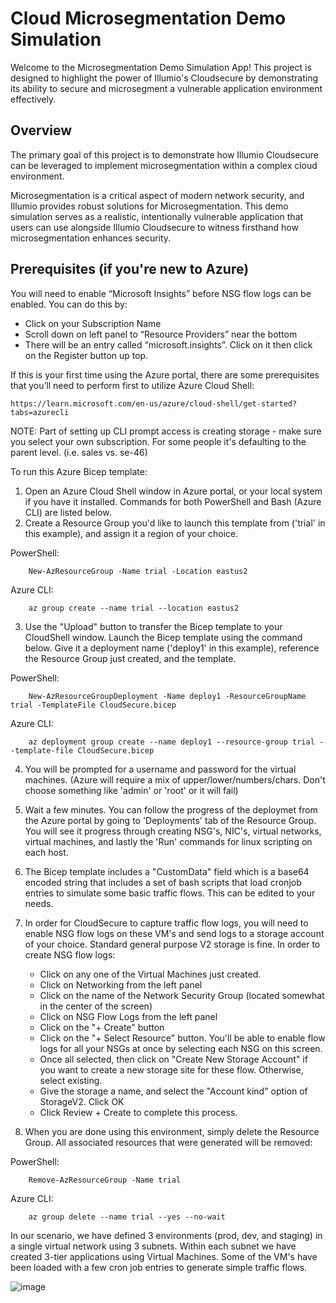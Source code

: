 # Cloud Microsegmentation Demo Simulation

Welcome to the Microsegmentation Demo Simulation App! This project is designed to highlight the power of Illumio's Cloudsecure by demonstrating its ability to secure and microsegment a vulnerable application environment effectively.

## Overview

The primary goal of this project is to demonstrate how Illumio Cloudsecure can be leveraged to implement microsegmentation within a complex cloud environment.

Microsegmentation is a critical aspect of modern network security, and Illumio provides robust solutions for Microsegmentation. This demo simulation serves as a realistic, intentionally vulnerable application that users can use alongside Illumio Cloudsecure to witness firsthand how microsegmentation enhances security.

## Prerequisites (if you're new to Azure)

You will need to enable “Microsoft Insights” before NSG flow logs can be enabled. You can do this by: 

- Click on your Subscription Name 
- Scroll down on left panel to “Resource Providers” near the bottom 
- There will be an entry called “microsoft.insights”. Click on it then click on the Register button up top. 

If this is your first time using the Azure portal, there are some prerequisites that you’ll need to perform first to utilize Azure Cloud Shell: 

	https://learn.microsoft.com/en-us/azure/cloud-shell/get-started?tabs=azurecli 

NOTE: Part of setting up CLI prompt access is creating storage - make sure you select your own subscription. For some people it's defaulting to the parent level. (i.e. sales vs. se-46)

To run this Azure Bicep template:

1. Open an Azure Cloud Shell window in Azure portal, or your local system if you have it installed. Commands for both PowerShell and Bash (Azure CLI) are listed below.
2. Create a Resource Group you'd like to launch this template from ('trial' in this example), and assign it a region of your choice.

PowerShell:

		New-AzResourceGroup -Name trial -Location eastus2

Azure CLI:

		az group create --name trial --location eastus2

3. Use the "Upload" button to transfer the Bicep template to your CloudShell window. Launch the Bicep template using the command below. Give it a deployment name ('deploy1' in this example), reference the Resource Group just created, and the template.

PowerShell:

		New-AzResourceGroupDeployment -Name deploy1 -ResourceGroupName trial -TemplateFile CloudSecure.bicep

Azure CLI:

		az deployment group create --name deploy1 --resource-group trial --template-file CloudSecure.bicep

4. You will be prompted for a username and password for the virtual machines. (Azure will require a mix of upper/lower/numbers/chars. Don't choose something like 'admin' or 'root' or it will fail)
5. Wait a few minutes. You can follow the progress of the deploymet from the Azure portal by going to 'Deployments' tab of the Resource Group. You will see it progress through creating NSG's, NIC's, virtual networks, virtual machines, and lastly the 'Run' commands for linux scripting on each host.
6. The Bicep template includes a "CustomData" field which is a base64 encoded string that includes a set of bash scripts that load cronjob entries to simulate some basic traffic flows. This can be edited to your needs.

7. In order for CloudSecure to capture traffic flow logs, you will need to enable NSG flow logs on these VM's and send logs to a storage account of your choice. Standard general purpose V2 storage is fine. In order to create NSG flow logs:
   - Click on any one of the Virtual Machines just created.
   - Click on Networking from the left panel
   - Click on the name of the Network Security Group (located somewhat in the center of the screen)
   - Click on NSG Flow Logs from the left panel
   - Click on the "+ Create" button
   - Click on the "+ Select Resource" button. You'll be able to enable flow logs for all your NSGs at once by selecting each NSG on this screen.
   - Once all selected, then click on "Create New Storage Account" if you want to create a new storage site for these flow. Otherwise, select existing.
   - Give the storage a name, and select the "Account kind" option of StorageV2. Click OK
   - Click Review + Create to complete this process.
9. When you are done using this environment, simply delete the Resource Group. All associated resources that were generated will be removed:

PowerShell:

		Remove-AzResourceGroup -Name trial

Azure CLI:

		az group delete --name trial --yes --no-wait


In our scenario, we have defined 3 environments (prod, dev, and staging) in a single virtual network using 3 subnets. Within each subnet we have created 3-tier applications using Virtual Machines. Some of the VM's have been loaded with a few cron job entries to generate simple traffic flows.

![image](https://github.com/stauffer-jeff/CloudSecure-Azure-Demo-Template/assets/155683658/49549934-9798-4d3d-9eff-1801449c39f2)

